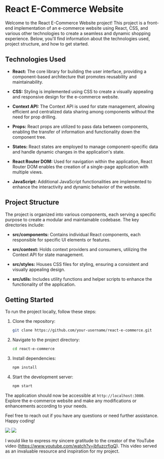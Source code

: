 # React E-Commerce Website

Welcome to the React E-Commerce Website project! This project is a front-end implementation of an e-commerce website using React, CSS, and various other technologies to create a seamless and dynamic shopping experience. Below, you'll find information about the technologies used, project structure, and how to get started.

## Technologies Used

- **React:** The core library for building the user interface, providing a component-based architecture that promotes reusability and maintainability.

- **CSS:** Styling is implemented using CSS to create a visually appealing and responsive design for the e-commerce website.

- **Context API:** The Context API is used for state management, allowing efficient and centralized data sharing among components without the need for prop drilling.

- **Props:** React props are utilized to pass data between components, enabling the transfer of information and functionality down the component tree.

- **States:** React states are employed to manage component-specific data and handle dynamic changes in the application's state.

- **React Router DOM:** Used for navigation within the application, React Router DOM enables the creation of a single-page application with multiple views.

- **JavaScript:** Additional JavaScript functionalities are implemented to enhance the interactivity and dynamic behavior of the website.

## Project Structure

The project is organized into various components, each serving a specific purpose to create a modular and maintainable codebase. The key directories include:

- **src/components:** Contains individual React components, each responsible for specific UI elements or features.

- **src/context:** Holds context providers and consumers, utilizing the Context API for state management.

- **src/styles:** Houses CSS files for styling, ensuring a consistent and visually appealing design.

- **src/utils:** Includes utility functions and helper scripts to enhance the functionality of the application.

## Getting Started

To run the project locally, follow these steps:

1. Clone the repository:
   ```bash
   git clone https://github.com/your-username/react-e-commerce.git
   ```

2. Navigate to the project directory:
   ```bash
   cd react-e-commerce
   ```

3. Install dependencies:
   ```bash
   npm install
   ```

4. Start the development server:
   ```bash
   npm start
   ```

The application should now be accessible at `http://localhost:3000`. Explore the e-commerce website and make any modifications or enhancements according to your needs.

Feel free to reach out if you have any questions or need further assistance. Happy coding!

<img src="https://i.ibb.co/fFsktLB/Screenshot-2024-02-03-105613.png"/>
<img src="https://i.ibb.co/LkZFSsd/Screenshot-2024-02-03-105624.png"/>


I would like to express my sincere gratitude to the creator of the YouTube video (https://www.youtube.com/watch?v=jbfuzcrfjqQ). This video served as an invaluable resource and inspiration for my project.


